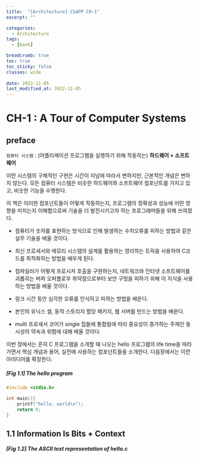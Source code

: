```yaml
---
title:  "[Architecture] CSAPP CH-1"
excerpt: ""

categories:
  - Architecture
tags:
  - [book]

breadcrumb: true
toc: true
toc_sticky: false
classes: wide
 
date: 2022-11-05
last_modified_at: 2022-11-05
---
```

# CH-1 : A Tour of Computer Systems

## preface

`컴퓨터 시스템` : (어플리케이션 프로그램을 실행하기 위해 작동하는) **하드웨어 + 소프트웨어**

이런 시스템의 구체적인 구현은 시간이 지남에 따라서 변하지만, 근본적인 개념은 변하지 않는다. 모든 컴퓨터 시스템은 비슷한 하드웨어와 소프트웨어 컴포넌트를 가지고 있고, 비슷한 기능을 수행한다.<br>

이 책은 이러한 컴포넌트들이 어떻게 작동하는지, 프로그램의 정확성과 성능에 어떤 영향을 미치는지 이해함으로써 기술을 더 발전시키고자 하는 프로그래머들을 위해 쓰여졌다.<br>

* 컴퓨터가 숫자를 표현하는 방식으로 인해 발생하는 수치오류를 피하는 방법과 같은 실무 기술을 배울 것이다.

* 최신 프로세서와 메모리 시스템의 설계를 활용하는 영리하는 트릭을 사용하여 C코드를 최적화하는 방법을 배우게 된다. 
* 컴파일러가 어떻게 프로시저 호출을 구현하는지, 네트워크와 인터넷 소프트웨어를 괴롭히는 버퍼 오퍼플로우 취약점으로부터 보안 구멍을 피하기 위해 이 지식을 사용하는 방법을 배울 것이다.
* 링크 시간 동안 심각한 오류를 인식하고 피하는 방법을 배운다.
* 본인의 유닉스 셀, 동적 스토리지 할당 패키지, 웹 서버를 만드는 방법을 배운다.
* multi 프로세서 코어가 single 칩들에 통합됨에 따라 중요성이 증가하는 주제인 동시성의 약속과 위험에 대해 배울 것이다.

이번 장에서는 흔히 C 프로그램을 소개할 때 나오는 hello 프로그램의 life time을 따라가면서 핵심 개념과 용어, 실전에 사용하는 컴포넌트들을 소개한다. 다음장에서는 이런 아이디어를 확장한다.

##### [Fig 1.1] The hello program

```c
#include <stdio.h>

int main(){
	printf("hello, world\n");
	return 0;
}
```

## 1.1 Information Is Bits + Context

##### [Fig 1.2] The ASCII text representation of *hello.c*
